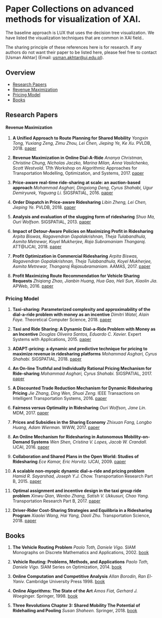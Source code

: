 #  Paper Collections on advanced methods for visualization of XAI.
The baseline approach is LUX that uses the decision tree visualization. We have listed the visualization techniques that are common in XAI field.. 

The sharing principle of these references here is for research. If any authors do not want their paper to be listed here, please feel free to contact [Usman Akhtar] (Email: usman.akhtar@uj.edu.pl).

## Overview
* [Research Papers](#Research-Papers)
* [Revenue Maximization](#Revenue-Maximization)
* [Pricing Model](#Pricing-Model)
* [Books](#Books)



## Research Papers

#### Revenue Maximization

1. **A Unified Approach to Route Planning for Shared Mobility**
*Yongxin Tong, Yuxiang Zeng, Zimu Zhou, Lei Chen, Jieping Ye, Ke Xu.* PVLDB, 2018. [paper](http://www.vldb.org/pvldb/vol11/p1633-tong.pdf) 

1. **Revenue Maximization in Online Dial-A-Ride**
*Ananya Christman, Christine Chung, Nicholas Jaczko, Marina Milan, Anna Vasilchenko, Scott Westvold.* 17th Workshop on Algorithmic Approaches for Transportation Modelling, Optimization, and Systems, 2017. [paper](https://doi.org/10.4230/OASIcs.ATMOS.2017.1)

2. **Price-aware real-time ride-sharing at scale: an auction-based approach**
*Mohammad Asghari, Dingxiong Deng, Cyrus Shahabi, Ugur Demiryurek, Yaguang Li.* SIGSPATIAL, 2016. [paper](https://doi.org/10.1145/2996913.2996974)

3. **Order Dispatch in Price-aware Ridesharing**
*Libin Zheng, Lei Chen, Jieping Ye.* PVLDB, 2018. [paper](http://www.vldb.org/pvldb/vol11/p853-zheng.pdf)

4. **Analysis and evaluation of the slugging form of ridesharing**
*Shuo Ma, Ouri Wolfson.* SIGSPATIAL, 2013. [paper](https://doi.org/10.1145/2525314.2525365)

5. **Impact of Detour-Aware Policies on Maximizing Profit in Ridesharing**
*Arpita Biswas, Ragavendran Gopalakrishnan, Theja Tulabandhula, Asmita Metrewar, Koyel Mukherjee, Raja Subramaniam Thangaraj.* ATT@IJCAI, 2018. [paper](http://ceur-ws.org/Vol-2129/paper5.pdf)

6. **Profit Optimization in Commercial Ridesharing**
*Arpita Biswas, Ragavendran Gopalakrishnan, Theja Tulabandhula, Koyel Mukherjee, Asmita Metrewar, Thangaraj Rajasubramaniam.* AAMAS, 2017. [paper](http://dl.acm.org/citation.cfm?id=3091336)

7. **Profit Maximizing Route Recommendation for Vehicle Sharing Requests**
*Zhiqiang Zhao, Jianbin Huang, Hua Gao, Heli Sun, Xiaolin Jia.* APWeb, 2016. [paper](https://doi.org/10.1007/978-3-319-45817-5_34)

### Pricing Model

1. **Taxi-sharing: Parameterized complexity and approximability of the dial-a-ride problem with money as an incentive**
*Dimitri Watel, Alain Faye.* Theoretical Computer Science, 2018. [paper](https://doi.org/10.1016/j.tcs.2018.06.006)

2. **Taxi and Ride Sharing: A Dynamic Dial-a-Ride Problem with Money as an Incentive**
*Douglas Oliveira Santos, Eduardo C. Xavier.* Expert Systems with Applications, 2015. [paper](https://doi.org/10.1016/j.eswa.2015.04.060)

3. **ADAPT-pricing: a dynamic and predictive technique for pricing to maximize revenue in ridesharing platforms**
*Mohammad Asghari, Cyrus Shahabi.* SIGSPATIAL, 2018. [paper](https://doi.org/10.1145/3274895.3274928)

4. **An On-line Truthful and Individually Rational Pricing Mechanism for Ride-sharing**
*Mohammad Asghari, Cyrus Shahabi.* SIGSPATIAL, 2017. [paper](https://doi.org/10.1145/3139958.3139991)

5. **A Discounted Trade Reduction Mechanism for Dynamic Ridesharing Pricing**
*Jie Zhang, Ding Wen, Shuai Zeng.* IEEE Transactions on Intelligent Transportation Systems, 2016. [paper](https://doi.org/10.1109/TITS.2015.2506660)

6. **Fairness versus Optimality in Ridesharing**
*Ouri Wolfson, Jane Lin.* MDM, 2017. [paper](https://doi.org/10.1109/MDM.2017.25)

7. **Prices and Subsidies in the Sharing Economy**
*Zhixuan Fang, Longbo Huang, Adam Wierman.* WWW, 2017. [paper](https://doi.org/10.1145/3038912.3052564)

8. **An Online Mechanism for Ridesharing in Autonomous Mobility-on-Demand Systems**
*Wen Shen, Cristina V. Lopes, Jacob W. Crandall.* IJCAI, 2016. [paper](http://www.ijcai.org/Abstract/16/074)

9. **Collaboration and Shared Plans in the Open World: Studies of Ridesharing**
*Ece Kamar, Eric Horvitz.* IJCAI, 2009. [paper](http://ijcai.org/Proceedings/09/Papers/041.pdf)

10. **A scalable non-myopic dynamic dial-a-ride and pricing problem**
*Hamid R. Sayarshad, Joseph Y.J. Chow.* Transportation Research Part B, 2015. [paper](http://dx.doi.org/10.1016/j.trb.2015.06.008)

11. **Optimal assignment and incentive design in the taxi group ride problem**
*Xinwu Qian, Wenbo Zhang, Satish V. Ukkusuri, Chao Yang.* Transportation Research Part B, 2017. [paper](http://dx.doi.org/10.1016/j.trb.2017.03.001)

12. **Driver-Rider Cost-Sharing Strategies and Equilibria in a Ridesharing Program**
*Xiaolei Wang, Hai Yang, Daoli Zhu.* Transportation Science, 2018. [paper](https://doi.org/10.1287/trsc.2017.0801)

## Books

1. **The Vehicle Routing Problem**
*Paolo Toth, Daniele Vigo.* SIAM Monographs on Discrete Mathematics and Applications, 2002. [book](https://epubs.siam.org/doi/book/10.1137/1.9780898718515)
    
2. **Vehicle Routing: Problems, Methods, and Applications**
*Paolo Toth, Daniele Vigo.* SIAM Series on Optimization, 2014. [book](https://epubs.siam.org/doi/book/10.1137/1.9781611973594)
    
3. **Online Computation and Competitive Analysis**
*Allan Borodin, Ran El-Yaniv.* Cambridge University Press 1998. [book](http://www.cs.technion.ac.il/~rani/book.html)

4. **Online Algorithms: The State of the Art**
*Amos Fiat, Gerhard J. Woeginger.* Springer, 1998. [book](https://link.springer.com/book/10.1007%2FBFb0029561)

5. **Three Revolutions Chapter 3: Shared Mobility The Potential of Ridehailing and Pooling**
*Susan Shaheen.* Springer, 2018. [book](https://link.springer.com/chapter/10.5822/978-1-61091-906-7_3) 

